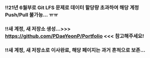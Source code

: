 ### !!21년 6월부로 Git LFS 문제로 데이터 할당량 초과하여 해당 계정 Push/Pull 불가능... ㅠㅠ
### !!새 계정, 새 저장소 생성...>>> https://github.com/PDaeYeonP/Portfolio <<< 참고해주세요!
### !!새 계정, 새 저장소로 이사완료, 해당 페이지는 과거 흔적으로 보존...
